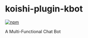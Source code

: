# koishi-plugin-kbot

[![npm](https://img.shields.io/npm/v/koishi-plugin-kbot?style=flat-square)](https://www.npmjs.com/package/koishi-plugin-kbot)

A Multi-Functional Chat Bot
